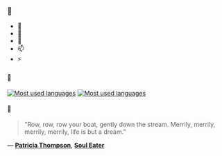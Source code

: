 ### 👋

- 🔭
- 🌱
- 💬
- 📫
- ⚡

#### 🧏

[![Most used languages](https://github-readme-stats-aynah.vercel.app/api/top-langs/?username=aynh&theme=solarized-dark&langs_count=6&layout=compact&hide_title=true)](https://github.com/anuraghazra/github-readme-stats#gh-dark-mode-only)
[![Most used languages](https://github-readme-stats-aynah.vercel.app/api/top-langs/?username=aynh&theme=solarized-light&langs_count=6&layout=compact&hide_title=true)](https://github.com/anuraghazra/github-readme-stats#gh-light-mode-only)

#### 💬

> "Row, row, row your boat, gently down the stream. Merrily, merrily, merrily, merrily, life is but a dream."

&mdash; [**Patricia Thompson**](https://myanimelist.net/character.php?q=Patricia%20Thompson&cat=character), [**Soul Eater**](https://myanimelist.net/search/all?q=Soul%20Eater&cat=all)
